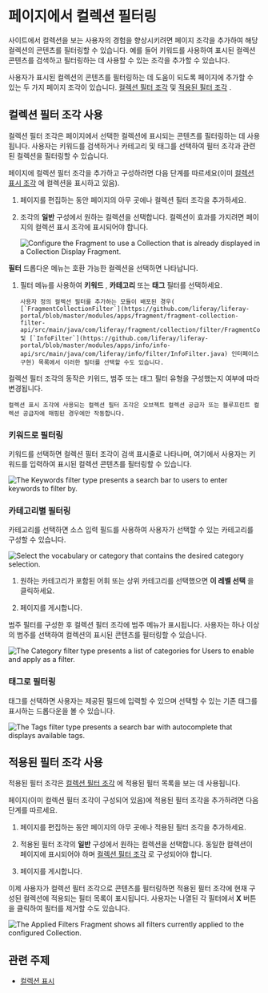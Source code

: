 # 페이지에서 컬렉션 필터링

사이트에서 컬렉션을 보는 사용자의 경험을 향상시키려면 페이지 조각을 추가하여 해당 컬렉션의 콘텐츠를 필터링할 수 있습니다. 예를 들어 키워드를 사용하여 표시된 컬렉션 콘텐츠를 검색하고 필터링하는 데 사용할 수 있는 조각을 추가할 수 있습니다.

사용자가 표시된 컬렉션의 콘텐츠를 필터링하는 데 도움이 되도록 페이지에 추가할 수 있는 두 가지 페이지 조각이 있습니다. [컬렉션 필터 조각](#using-the-collection-filter-fragment) 및 [적용된 필터 조각](#using-the-applied-filters-fragment) .

## 컬렉션 필터 조각 사용

컬렉션 필터 조각은 페이지에서 선택한 컬렉션에 표시되는 콘텐츠를 필터링하는 데 사용됩니다. 사용자는 키워드를 검색하거나 카테고리 및 태그를 선택하여 필터 조각과 관련된 컬렉션을 필터링할 수 있습니다.

페이지에 컬렉션 필터 조각을 추가하고 구성하려면 다음 단계를 따르세요(이미 [컬렉션 표시 조각](../collections-and-collection-pages/displaying-collections.md#configuring-a-collection-display-fragment) 에 컬렉션을 표시하고 있음).

1. 페이지를 편집하는 동안 페이지의 아무 곳에나 컬렉션 필터 조각을 추가하세요.

1. 조각의 **일반** 구성에서 원하는 컬렉션을 선택합니다. 컬렉션이 효과를 가지려면 페이지의 컬렉션 표시 조각에 표시되어야 합니다.

   ![Configure the Fragment to use a Collection that is already displayed in a Collection Display Fragment.](./filtering-collections-on-a-page/images/01.png)

**필터** 드롭다운 메뉴는 호환 가능한 컬렉션을 선택하면 나타납니다.

1. 필터 메뉴를 사용하여 **키워드** , **카테고리** 또는 **태그** 필터를 선택하세요.

    ```{note}
    사용자 정의 컬렉션 필터를 추가하는 모듈이 배포된 경우( [`FragmentCollectionFilter`](https://github.com/liferay/liferay-portal/blob/master/modules/apps/fragment/fragment-collection-filter-api/src/main/java/com/liferay/fragment/collection/filter/FragmentCollectionFilter.java) 및 [`InfoFilter`](https://github.com/liferay/liferay-portal/blob/master/modules/apps/info/info-api/src/main/java/com/liferay/info/filter/InfoFilter.java) 인터페이스 구현) 목록에서 이러한 필터를 선택할 수도 있습니다.
    ```

컬렉션 필터 조각의 동작은 키워드, 범주 또는 태그 필터 유형을 구성했는지 여부에 따라 변경됩니다.

```{note}
컬렉션 표시 조각에 사용되는 컬렉션 필터 조각은 오브젝트 컬렉션 공급자 또는 블루프린트 컬렉션 공급자에 매핑된 경우에만 작동합니다. 
```

### 키워드로 필터링

키워드를 선택하면 컬렉션 필터 조각이 검색 표시줄로 나타나며, 여기에서 사용자는 키워드를 입력하여 표시된 컬렉션 콘텐츠를 필터링할 수 있습니다.

![The Keywords filter type presents a search bar to users to enter keywords to filter by.](./filtering-collections-on-a-page/images/03.png)

### 카테고리별 필터링

카테고리를 선택하면 소스 입력 필드를 사용하여 사용자가 선택할 수 있는 카테고리를 구성할 수 있습니다.

![Select the vocabulary or category that contains the desired category selection.](./filtering-collections-on-a-page/images/02.png)

1. 원하는 카테고리가 포함된 어휘 또는 상위 카테고리를 선택했으면 **이 레벨 선택** 을 클릭하세요.

1. 페이지를 게시합니다.

범주 필터를 구성한 후 컬렉션 필터 조각에 범주 메뉴가 표시됩니다. 사용자는 하나 이상의 범주를 선택하여 컬렉션의 표시된 콘텐츠를 필터링할 수 있습니다.

![The Category filter type presents a list of categories for Users to enable and apply as a filter.](./filtering-collections-on-a-page/images/04.png)

### 태그로 필터링

태그를 선택하면 사용자는 제공된 필드에 입력할 수 있으며 선택할 수 있는 기존 태그를 표시하는 드롭다운을 볼 수 있습니다.

![The Tags filter type presents a search bar with autocomplete that displays available tags.](./filtering-collections-on-a-page/images/06.png)

## 적용된 필터 조각 사용

적용된 필터 조각은 [컬렉션 필터 조각](#using-the-collection-filter-fragment) 에 적용된 필터 목록을 보는 데 사용됩니다.

페이지(이미 컬렉션 필터 조각이 구성되어 있음)에 적용된 필터 조각을 추가하려면 다음 단계를 따르세요.

1. 페이지를 편집하는 동안 페이지의 아무 곳에나 적용된 필터 조각을 추가하세요.

1. 적용된 필터 조각의 **일반** 구성에서 원하는 컬렉션을 선택합니다. 동일한 컬렉션이 페이지에 표시되어야 하며 [컬렉션 필터 조각](#using-the-collection-filter-fragment) 로 구성되어야 합니다.

1. 페이지를 게시합니다.

이제 사용자가 컬렉션 필터 조각으로 콘텐츠를 필터링하면 적용된 필터 조각에 현재 구성된 컬렉션에 적용되는 필터 목록이 표시됩니다. 사용자는 나열된 각 필터에서 **X** 버튼을 클릭하여 필터를 제거할 수도 있습니다.

![The Applied Filters Fragment shows all filters currently applied to the configured Collection.](./filtering-collections-on-a-page/images/05.png)

## 관련 주제

* [컬렉션 표시](../collections-and-collection-pages/displaying-collections.md)
